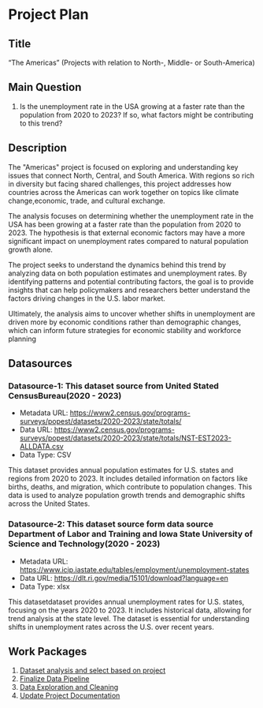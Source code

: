 # Project Plan

## Title
<!--project a short title. -->
“The Americas” (Projects with relation to North-, Middle- or South-America)

## Main Question

<!-- One main question I want to answer based on the data. -->
1. Is the unemployment rate in the USA growing at a faster rate than the population from 2020 to 2023? If so, what factors might be contributing to this trend?


## Description

<!-- Here try to short describe of my project, I consider writing about why and how I attempt it. -->
The "Americas" project is focused on exploring and understanding key issues that connect North, Central, and South America. With regions so rich in diversity but facing shared challenges, this project addresses how countries across the Americas can work together on topics like climate change,economic, trade, and cultural exchange.

The analysis focuses on determining whether the unemployment rate in the USA has been growing at a faster rate than the population from 2020 to 2023. The hypothesis is that external economic factors may have a more significant impact on unemployment rates compared to natural population growth alone.

The project seeks to understand the dynamics behind this trend by analyzing data on both population estimates and unemployment rates. By identifying patterns and potential contributing factors, the goal is to provide insights that can help policymakers and researchers better understand the factors driving changes in the U.S. labor market.

Ultimately, the analysis aims to uncover whether shifts in unemployment are driven more by economic conditions rather than demographic changes, which can inform future strategies for economic stability and workforce planning

## Datasources

<!-- Here is a list of data sources with brief descriptions, all relevant to achieving the project goals.-->

### Datasource-1: This dataset source from  United Stated CensusBureau(2020 - 2023)
* Metadata URL: https://www2.census.gov/programs-surveys/popest/datasets/2020-2023/state/totals/
* Data URL: https://www2.census.gov/programs-surveys/popest/datasets/2020-2023/state/totals/NST-EST2023-ALLDATA.csv
* Data Type: CSV

This dataset provides annual population estimates for U.S. states and regions from 2020 to 2023. It includes detailed information on factors like births, deaths, and migration, which contribute to population changes. This data is used to analyze population growth trends and demographic shifts across the United States.


### Datasource-2: This dataset source form data source Department of Labor and Training and  Iowa State University of Science and Technology(2020 - 2023)
* Metadata URL:  https://www.icip.iastate.edu/tables/employment/unemployment-states
* Data URL: https://dlt.ri.gov/media/15101/download?language=en
* Data Type: xlsx 

This datasetdataset provides annual unemployment rates for U.S. states, focusing on the years 2020 to 2023. It includes historical data, allowing for trend analysis at the state level. The dataset is essential for understanding shifts in unemployment rates across the U.S. over recent years.

## Work Packages
<!-- Here is a sequentially ordered list of work packages, with each package linked to a detailed issue for further information.[ Just listed work issue which we made in github]-->

1. [Dataset analysis and select based on project][i1]
2. [Finalize Data Pipeline][i2]
3. [Data Exploration and Cleaning][i3]
4. [Update Project Documentation][i4]




[i1]: https://github.com/firozfau/made-template/issues/1
[i2]: https://github.com/firozfau/made-template/issues/2
[i3]: https://github.com/firozfau/made-template/issues/3
[i4]: https://github.com/firozfau/made-template/issues/4